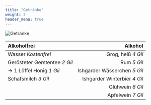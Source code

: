 ```yaml
---
title: "Getränke"
weight: 3
header_menu: true
---
```


![Getränke](images/banner/960x320_Patio_smoking.png)

|Alkoholfrei|Alkohol|
|:---|---:|
| Wasser *Kostenfrei* | Grog, heiß *4 Gil* |
| Gerösteter Gerstentee *2 Gil* | Rum *5 Gil* |
| -> 1 Löffel Honig *1 Gil* | Ishgarder Wässerchen *5 Gil* |
| Schafsmilch *3 Gil* | Ishgarder Winterbier *4 Gil* |
|  | Glühwein *6 Gil* |
|  | Apfelwein *7 Gil* |
